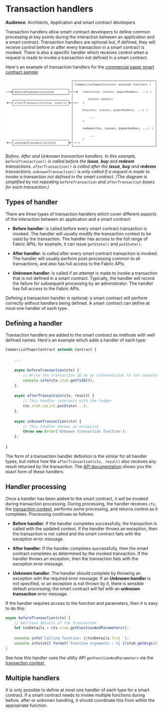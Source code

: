 # Transaction handlers

**Audience**: Architects, Application and smart contract developers

Transaction handlers allow smart contract developers to define common processing
at key points during the interaction between an application and a smart
contract. Transaction handlers are optional but, if defined, they will receive
control before or after every transaction in a smart contract is invoked. There
is also a specific handler which receives control when a request is made to
invoke a transaction not defined in a smart contract.

Here's an example of transaction handlers for the [commercial paper smart
contract sample](./smartcontract.html):

![develop.transactionhandler](./develop.diagram.2.png)

*Before, After and Unknown transaction handlers. In this example,
`beforeTransaction()` is called before the **issue**, **buy** and **redeem**
transactions. `afterTransaction()` is called after the **issue**, **buy** and
**redeem** transactions. `unknownTransaction()` is only called if a request is
made to invoke a transaction not defined in the smart contract.  (The diagram is
simplified by not repeating `beforeTransaction` and `afterTransaction` boxes for
each transaction.)*

## Types of handler

There are three types of transaction handlers which cover different aspects
of the interaction between an application and a smart contract:

  * **Before handler**: is called before every smart contract transaction is
    invoked. The handler will usually modify the transaction context to be used
    by the transaction. The handler has access to the full range of Fabric APIs;
    for example, it can issue `getState()` and `putState()`.


  * **After handler**: is called after every smart contract transaction is
    invoked. The handler will usually perform post-processing common to all
    transactions, and also has full access to the Fabric APIs.


  * **Unknown handler**: is called if an attempt is made to invoke a transaction
    that is not defined in a smart contract. Typically, the handler will record
    the failure for subsequent processing by an administrator. The handler has
    full access to the Fabric APIs.

Defining a transaction handler is optional; a smart contract will perform
correctly without handlers being defined. A smart contract can define at most
one handler of each type.

## Defining a handler

Transaction handlers are added to the smart contract as methods with well
defined names.  Here's an example which adds a handler of each type:

```JavaScript
CommercialPaperContract extends Contract {

    ...

    async beforeTransaction(ctx) {
        // Write the transaction ID as an informational to the console
        console.info(ctx.stub.getTxID());
    };

    async afterTransaction(ctx, result) {
        // This handler interacts with the ledger
        ctx.stub.cpList.putState(...);
    };

    async unknownTransaction(ctx) {
        // This handler throws an exception
        throw new Error('Unknown transaction function');
    };

}
```

The form of a transaction handler definition is the similar for all handler
types, but notice how the `afterTransaction(ctx, result)` also receives any
result returned by the transaction. The [API
documentation](https://hyperledger.github.io/fabric-chaincode-node/{BRANCH}/api/fabric-contract-api.Contract.html)
shows you the exact form of these handlers.

## Handler processing

Once a handler has been added to the smart contract, it will be invoked during
transaction processing. During processing, the handler receives `ctx`, the
[transaction context](transactioncontext.html), performs some processing, and
returns control as it completes. Processing continues as follows:

* **Before handler**: If the handler completes successfully, the transaction is
  called with the updated context. If the handler throws an exception, then the
  transaction is not called and the smart contract fails with the exception
  error message.


* **After handler**: If the handler completes successfully, then the smart
  contract completes as determined by the invoked transaction. If the handler
  throws an exception, then the transaction fails with the exception error
  message.


* **Unknown handler**: The handler should complete by throwing an exception with
  the required error message. If an **Unknown handler** is not specified, or an
  exception is not thrown by it, there is sensible default processing; the smart
  contract will fail with an **unknown transaction** error message.

If the handler requires access to the function and parameters, then it is easy to do this:

```JavaScript
async beforeTransaction(ctx) {
    // Retrieve details of the transaction
    let txnDetails = ctx.stub.getFunctionAndParameters();

    console.info(`Calling function: ${txnDetails.fcn} `);
    console.info(util.format(`Function arguments : %j ${stub.getArgs()} ``);
}
```

See how this handler uses the utility API `getFunctionAndParameters` via the
[transaction context](./transactioncontext.html#stub).

## Multiple handlers

It is only possible to define at most one handler of each type for a smart
contract. If a smart contract needs to invoke multiple functions during before,
after or unknown handling, it should coordinate this from within the appropriate
function.
